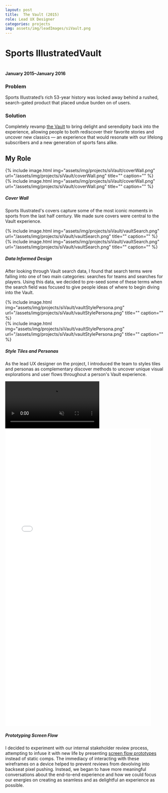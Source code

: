 ```yaml
---
layout: post
title:  The Vault (2015)
role: Lead UX Designer
categories: projects
img: assets/img/leadImages/siVault.png
---
```


<div class="title--vault">
  <h1 class="headline">Sports Illustrated<span class="impact--vault">Vault</span></h1>
  <img src="../assets/img/projects/siVault/hero.png" alt="" class="hero-img">
  <h4 class="date">January 2015–January 2016</h4>
  <div class="intro">
    <h3>Problem</h3>
    <p>Sports Illustrated’s rich 53-year history was locked away behind a rushed, search-gated product that placed undue burden on of users.</p>
    <h3>Solution</h3>
    <p>Completely revamp <a href="http://www.si.com/vault">the Vault</a> to bring delight and serendipity back into the experience, allowing people to both rediscover their favorite stories and uncover new classics — an experience that would resonate with our lifelong subscribers and a new generation of sports fans alike.</p>
  </div>
</div>
<section>
  <h2 class="bullet">My Role</h2>
  <div class="highlight-odd">
    <div class="screenshot-sm">{% include image.html img="assets/img/projects/siVault/coverWall.png" url="/assets/img/projects/siVault/coverWall.png" title="" caption="" %}</div>
    <div class="screenshot-lg">{% include image.html img="assets/img/projects/siVault/coverWall.png" url="/assets/img/projects/siVault/coverWall.png" title="" caption="" %}</div>
    <div class="takeaway">
      <h5 class="example">Cover Wall</h5>
      <p class="description">Sports Illustrated's covers capture some of the most iconic moments in sports from the last half century. We made sure covers were central to the Vault experience.</p>
    </div>
  </div>
  <div class="highlight-even">
    <div class="screenshot-sm">{% include image.html img="assets/img/projects/siVault/vaultSearch.png" url="/assets/img/projects/siVault/vaultSearch.png" title="" caption="" %}</div>
    <div class="screenshot-lg">{% include image.html img="assets/img/projects/siVault/vaultSearch.png" url="/assets/img/projects/siVault/vaultSearch.png" title="" caption="" %}</div>
    <div class="takeaway">
      <h5 class="example">Data Informed Design</h5>
      <p class="description">After looking through Vault search data, I found that search terms were falling into one of two main categories: searches for teams and searches for players. Using this data, we decided to  pre-seed some of these terms when the search field was focused to give people ideas of where to begin diving into the Vault.</p>
    </div>
  </div>
  <div class="highlight-odd">
    <div class="screenshot-sm">{% include image.html img="assets/img/projects/siVault/vaultStylePersona.png" url="/assets/img/projects/siVault/vaultStylePersona.png" title="" caption="" %}</div>
    <div class="screenshot-lg">{% include image.html img="assets/img/projects/siVault/vaultStylePersona.png" url="/assets/img/projects/siVault/vaultStylePersona.png" title="" caption="" %}</div>
    <div class="takeaway">
      <h5 class="example">Style Tiles and Personas</h5>
      <p class="description">As the lead UX designer on the project, I introduced the team to styles tiles and personas as complementary discover methods to uncover unique visual explorations and user flows throughout a person's Vault experience.</p>
    </div>
  </div>
  <div class="highlight-even">
    <div class="invisionWrapper">
      <!-- insert video for mobile view -->
      <div class="video--portrait invision">
        <video class="screencap" src="/assets/videos/vaultPrototype.mov" poster="" loop autoplay playsinline muted controls></video>
      </div>
      <iframe class="invision" width="465" height="950" src="//invis.io/5V7LMDIWP" frameborder="0" allowfullscreen></iframe>
    </div>
    <div class="takeaway">
      <h5 class="example">Prototyping Screen Flow</h5>
      <p class="description">I decided to experiment with our internal stakeholder review process, attempting to infuse it with new life by presenting <a href="https://invis.io/ZT7LMDN42#/97620930_FullIssues-landing-all">screen flow prototypes</a> instead of static comps. The immediacy of interacting with these wireframes on a device helped to prevent reviews from devolving into backseat pixel pushing. Instead, we began to have more meaningful conversations about the end-to-end experience and how we could focus our energies on creating as seamless and as delightful an experience as possible.</p>
    </div>
  </div>
</section>